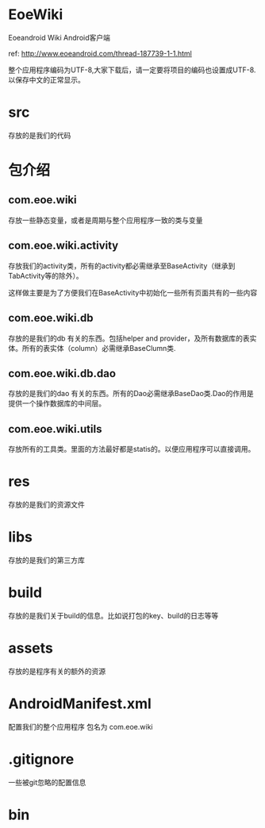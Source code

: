 ﻿EoeWiki
=======

Eoeandroid Wiki Android客户端

ref:
http://www.eoeandroid.com/thread-187739-1-1.html

整个应用程序编码为UTF-8,大家下载后，请一定要将项目的编码也设置成UTF-8.以保存中文的正常显示。

src
========
存放的是我们的代码

# 包介绍 #

## com.eoe.wiki ##

存放一些静态变量，或者是周期与整个应用程序一致的类与变量

## com.eoe.wiki.activity ##
存放我们的activity类，所有的activity都必需继承至BaseActivity（继承到TabActivity等的除外）。

这样做主要是为了方便我们在BaseActivity中初始化一些所有页面共有的一些内容

## com.eoe.wiki.db ##
存放的是我们的db 有关的东西。包括helper and provider，及所有数据库的表实体。所有的表实体（column）必需继承BaseClumn类.

## com.eoe.wiki.db.dao ##
存放的是我们的dao 有关的东西。所有的Dao必需继承BaseDao类.Dao的作用是提供一个操作数据库的中间层。

## com.eoe.wiki.utils ##
存放所有的工具类。里面的方法最好都是statis的。以便应用程序可以直接调用。

res
========
存放的是我们的资源文件

libs
========
存放的是我们的第三方库

build
========
存放的是我们关于build的信息。比如说打包的key、build的日志等等

assets
========
存放的是程序有关的额外的资源

AndroidManifest.xml
========
配置我们的整个应用程序
包名为 com.eoe.wiki

.gitignore
========
一些被git忽略的配置信息

bin
========